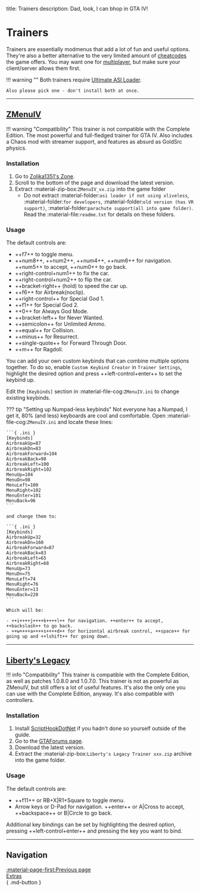 title: Trainers
description: Dad, look, I can bhop in GTA IV!

# Trainers

Trainers are essentially modmenus that add a lot of fun and useful options. They're also a better alternative to the very limited amount of [cheatcodes](https://gta.fandom.com/wiki/Cheats_in_GTA_IV) the game offers. You may want one for [multiplayer](multiplayer.md), but make sure your client/server allows them first.

!!! warning ""
    Both trainers require [Ultimate ASI Loader](../../resources/mod-dependencies.md/#ultimate-asi-loader).

    Also please pick one - don't install both at once.

---

## [ZMenuIV](https://zolika1351.pages.dev/mods/ivmenu)

!!! warning "Compatibility"
    This trainer is not compatible with the Complete Edition.
The most powerful and full-fledged trainer for GTA IV. Also includes a Chaos mod with streamer support, and features as absurd as GoldSrc physics.

<h3>Installation</h3>

1. Go to [Zolika1351's Zone](https://zolika1351.pages.dev/mods/ivmenu).
2. Scroll to the bottom of the page and download the latest version.
3. Extract :material-zip-box:`ZMenuIV_vx.zip` into the game folder
    - Do not extract :material-folder:`asi loader if not using xliveless`, :material-folder:`for developers`, :material-folder:`old version (has VR support)`, :material-folder:`parachute support(all into game folder)`. Read the :material-file:`readme.txt` for details on these folders.

<h3>Usage</h3>

The default controls are:

- ++f7++ to toggle menu.
- ++num8++, ++num2++, ++num4++, ++num6++ for navigation. ++num5++ to accept, ++num0++ to go back.
- ++right-control+num1++ to fix the car.
- ++right-control+num2++ to flip the car.
- ++bracket-right++ (hold) to speed the car up.
- ++f6++ for Airbreak(noclip).
- ++right-control++ for Special God 1.
- ++f1++ for Special God 2.
- ++0++ for Always God Mode.
- ++bracket-left++ for Never Wanted.
- ++semicolon++ for Unlimited Ammo.
- ++equal++ for Collision.
- ++minus++ for Resurrect.
- ++single-quote++ for Forward Through Door.
- ++m++ for Ragdoll.

You can add your own custom keybinds that can combine multiple options together. To do so, enable `Custom Keybind Creator` in `Trainer Settings`, highlight the desired option and press ++left-control+enter++ to set the keybind up.

Edit the `[Keybinds]` section in :material-file-cog:`ZMenuIV.ini` to change existing keybinds.

??? tip "Setting up Numpad-less keybinds"
    Not everyone has a Numpad, I get it, 80% (and less) keyboards are cool and comfortable. Open :material-file-cog:`ZMenuIV.ini` and locate these lines:

    ```{ .ini }
    [Keybinds]
    AirbreakUp=87
    AirbreakDn=83
    AirbreakForward=104
    AirbreakBack=98
    AirbreakLeft=100
    AirbreakRight=102
    MenuUp=104
    MenuDn=98
    MenuLeft=100
    MenuRight=102
    MenuEnter=101
    MenuBack=96
    ```

    and change them to:

    ```{ .ini }
    [Keybinds]
    AirbreakUp=32
    AirbreakDn=160
    AirbreakForward=87
    AirbreakBack=83
    AirbreakLeft=65
    AirbreakRight=68
    MenuUp=73
    MenuDn=75
    MenuLeft=74
    MenuRight=76
    MenuEnter=13
    MenuBack=220
    ```

    Which will be:

    - ++i++++j++++k++++l++ for navigation. ++enter++ to accept, ++backslash++ to go back.
    - ++w++++a++++s++++d++ for horizontal airbreak control, ++space++ for going up and ++lshift++ for going down.

---

## [Liberty's Legacy](https://gtaforums.com/topic/973091-gta-iv-12043-libertys-legacy-trainer/)

!!! info "Compatibility"
    This trainer is compatible with the Complete Edition, as well as patches 1.0.8.0 and 1.0.7.0.
This trainer is not as powerful as ZMenuIV, but still offers a lot of useful features. It's also the only one you can use with the Complete Edition, anyway. It's also compatible with controllers.

<h3>Installation</h3>

1. Install [ScriptHookDotNet](../../resources/mod-dependencies.md/#scripthookdotnet) if you hadn't done so yourself outside of the guide.
2. Go to the [GTAForums page](https://gtaforums.com/topic/973091-gta-iv-12043-libertys-legacy-trainer/).
3. Download the latest version.
4. Extract the :material-zip-box:`Liberty's Legacy Trainer xxx.zip` archive into the game folder.

<h3>Usage</h3>

The default controls are:

- ++f11++ or RB+X|R1+Square to toggle menu.
- Arrow keys or D-Pad for navigation. ++enter++ or A|Cross to accept, ++backspace++ or B|Circle to go back.

Additional key bindings can be set by highlighting the desired option, pressing ++left-control+enter++ and pressing the key you want to bind.

---

<h2>Navigation</h2>

[:material-page-first:Previous page <br>Extras</br>](index.md){ .md-button }
